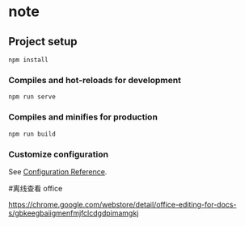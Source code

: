 # note

## Project setup
```
npm install
```

### Compiles and hot-reloads for development
```
npm run serve
```

### Compiles and minifies for production
```
npm run build
```

### Customize configuration
See [Configuration Reference](https://cli.vuejs.org/config/).

#离线查看 office

https://chrome.google.com/webstore/detail/office-editing-for-docs-s/gbkeegbaiigmenfmjfclcdgdpimamgkj